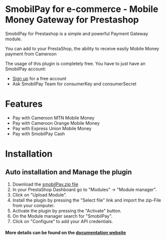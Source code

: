 # SmobilPay for e-commerce - Mobile Money Gateway for Prestashop
SmobilPay for Prestashop is a simple and powerful Payment Gateway module.

You can add to your PrestaShop, the ability to receive easily Mobile Money payment from Cameroon

The usage of this plugin is completely free. You have to just have an SmobilPay account:
* [Sign up](https://enkap.cm/) for a free account
* Ask SmobilPay Team for consumerKey and consumerSecret


# Features

* Pay with Cameroon MTN Mobile Money
* Pay with Cameroon Orange Mobile Money
* Pay with Express Union Mobile Money
* Pay with SmobilPay Cash

# Installation

## Auto installation and Manage the plugin
1. Download the [smobilPay.zip file](https://github.com/camoo/enkap-prestashop-gateway/releases/download/1.0.0/smobilpay.zip)
2. In your PrestaShop Dashboard go to \"Modules\" -> \"Module manager\".
3. Click on \"Upload Module\".
4. Install the plugin by pressing the \"Select file\" link and import the zip-File from your computer.
5. Activate the plugin by pressing the \"Activate\" button.
6. On the Module manager search for \"SmobilPay\".
7. Click on \"Configure\" to add your API credentials.

#### More details can be found on the [documentation website](https://support.enkap.cm)
